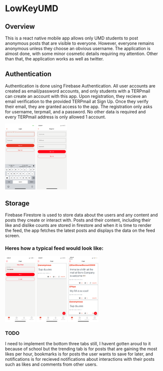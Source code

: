 ﻿# LowKeyUMD
 ## Overview
This is a react native mobile app allows only UMD students to post anonymous posts that are visible to everyone. However, everyone remains anonymous unless they choose an obvious username. The application is almost done, with some minor cosmetic details requiring my attention. Other than that, the application works as well as twitter. 
 
## Authentication
Authentication is done using Firebase Authentication. All user accounts are created as email/password accounts, and only students with a TERPmail can create an account with this app. 
Upon registration, they recieve an email verification to the provided TERPmail at Sign Up. Once they verify their email, they are granted access to the app. 
The registration only asks for username, terpmail, and a password. No other data is required and every TERPmail address is only allowed 1 account. 

<p float="left">
<img src="./lowkeyImages/login.PNG" alt="login" width="100"/>
<img src="./lowkeyImages/terpsregister.PNG" alt="register" width="100"/>
</p>

## Storage
Firebase Firestore is used to store data about the users and any content and posts they create or interact with. Posts and their content, including their like and dislike counts are stored in firestore and when it is time to render the feed, the app fetches the latest posts and displays the data on the feed screen.

### Heres how a typical feed would look like:

<p float="left">
 <img src="./lowkeyImages/terpspost.PNG" alt="login" width="100"/>
 <img src="./lowkeyImages/terpsresult.PNG" alt="register" width="100"/>
 <img src="./lowkeyImages/terpsfeed.PNG" alt="login" width="100"/>
</p>

### TODO
I need to implement the bottom three tabs still, I havent gotten aroud to it because of school but the trending tab is for posts that are gaining the most likes per hour, bookmarks is for posts the user wants to save for later, and notifications is for recieved notifications about interactions with their posts such as likes and comments from other users.
